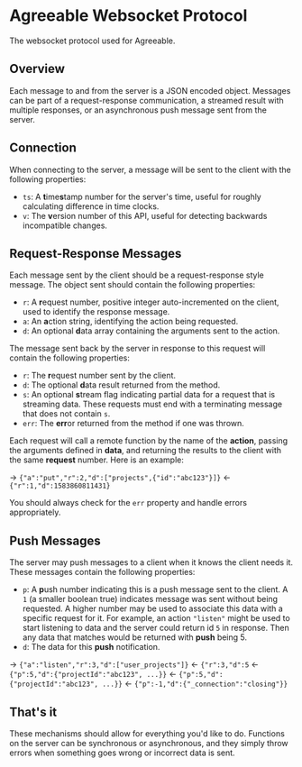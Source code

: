 # Agreeable Websocket Protocol

The websocket protocol used for Agreeable.

## Overview

Each message to and from the server is a JSON encoded object. Messages can be part of a request-response communication,
a streamed result with multiple responses, or an asynchronous push message sent from the server.

## Connection

When connecting to the server, a message will be sent to the client with the following properties:
* `ts`: A **t**ime**s**tamp number for the server's time, useful for roughly calculating difference in time clocks.
* `v`: The **v**ersion number of this API, useful for detecting backwards incompatible changes.

## Request-Response Messages

Each message sent by the client should be a request-response style message. The object sent should contain the
following properties:
* `r`: A **r**equest number, positive integer auto-incremented on the client, used to identify the response message.
* `a`: An **a**ction string, identifying the action being requested.
* `d`: An optional **d**ata array containing the arguments sent to the action.

The message sent back by the server in response to this request will contain the following properties:
* `r`: The **r**equest number sent by the client.
* `d`: The optional **d**ata result returned from the method.
* `s`: An optional **s**tream flag indicating partial data for a request that is streaming data. These requests must
       end with a terminating message that does not contain `s`.
* `err`: The **err**or returned from the method if one was thrown.

Each request will call a remote function by the name of the **action**, passing the arguments defined in **data**, and
returning the results to the client with the same **request** number. Here is an example:

-> `{"a":"put","r":2,"d":["projects",{"id":"abc123"}]}`
<- `{"r":1,"d":1583860811431}`

You should always check for the `err` property and handle errors appropriately.

## Push Messages

The server may push messages to a client when it knows the client needs it. These messages contain the following
properties:
* `p`: A **p**ush number indicating this is a push message sent to the client. A `1` (a smaller boolean true) indicates
       message was sent without being requested. A higher number may be used to associate this data with a specific
       request for it. For example, an action `"listen"` might be used to start listening to data and the server could
       return id `5` in response. Then any data that matches would be returned with **push** being 5.
* `d`: The data for this **push** notification.

-> `{"a":"listen","r":3,"d":["user_projects"]}`
<- `{"r":3,"d":5`
<- `{"p":5,"d":{"projectId":"abc123", ...}}`
<- `{"p":5,"d":{"projectId":"abc123", ...}}`
<- `{"p":-1,"d":{"_connection":"closing"}}`

## That's it

These mechanisms should allow for everything you'd like to do. Functions on the server can be synchronous or
asynchronous, and they simply throw errors when something goes wrong or incorrect data is sent.
